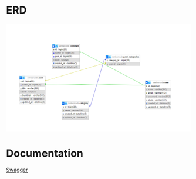 # ERD
![image preview](ERD.png)

# Documentation
[Swagger](https://finalproject48-production.up.railway.app/swagger/index.html)